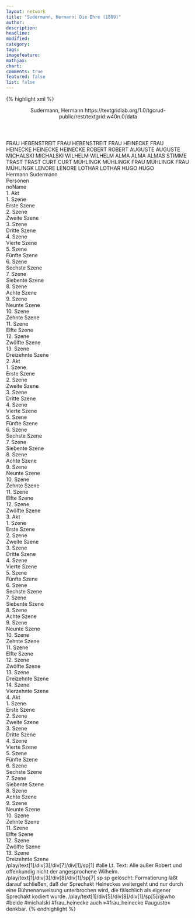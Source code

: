```yaml
---
layout: network
title: "Sudermann, Hermann: Die Ehre (1889)"
author:
description:
headline:
modified:
category:
tags:
imagefeature: 
mathjax: 
chart: 
comments: true
featured: false
list: false
---
```

{% highlight xml %}
<?xml-model href="https://raw.githubusercontent.com/DLiNa/project/master/rules/lina.rnc"?><?xml-model href="https://raw.githubusercontent.com/DLiNa/project/master/rules/lina.sch"?>
<play xmlns="http://lina.digital">
  <header>
    <title>Die Ehre</title>
    <subtitle/>
    <genretitle/>
    <author>Sudermann, Hermann</author>
  	<date when="1889" type="print"/>
  	<date when="1889" type="premiere"/>
  	<source>https://textgridlab.org/1.0/tgcrud-public/rest/textgrid:w40n.0/data</source>
  </header>
  <personae>
    <character>
      <name>FRAU HEBENSTREIT</name>
      <alias xml:id="frau_hebenstreit">
        <name>FRAU HEBENSTREIT</name>
      </alias>
    </character>
    <character>
      <name>FRAU HEINECKE</name>
      <alias xml:id="frau_heinecke">
        <name>FRAU HEINECKE</name>
      </alias>
    </character>
    <character>
      <name>HEINECKE</name>
      <alias xml:id="heinecke">
        <name>HEINECKE</name>
      </alias>
    </character>
    <character>
      <name>ROBERT</name>
      <alias xml:id="robert">
        <name>ROBERT</name>
      </alias>
    </character>
    <character>
      <name>AUGUSTE</name>
      <alias xml:id="auguste">
        <name>AUGUSTE</name>
      </alias>
    </character>
    <character>
      <name>MICHALSKI</name>
      <alias xml:id="michalski">
        <name>MICHALSKI</name>
      </alias>
    </character>
    <character>
      <name>WILHELM</name>
      <alias xml:id="wilhelm">
        <name>WILHELM</name>
      </alias>
    </character>
    <character>
      <name>ALMA</name>
      <alias xml:id="alma">
        <name>ALMA</name>
      </alias>
    	<alias xml:id="almas_stimme" type="voiceOf">
    		<name>ALMAS STIMME</name>
    	</alias>
    </character>
    <character>
      <name>TRAST</name>
      <alias xml:id="trast">
        <name>TRAST</name>
      </alias>
    </character>
    <character>
      <name>CURT</name>
      <alias xml:id="curt">
        <name>CURT</name>
      </alias>
    </character>
    <character>
      <name>MÜHLINGK</name>
      <alias xml:id="mühlingk">
        <name>MÜHLINGK</name>
      </alias>
    </character>
    <character>
      <name>FRAU MÜHLINGK</name>
      <alias xml:id="frau_mühlingk">
        <name>FRAU MÜHLINGK</name>
      </alias>
    </character>
    <character>
      <name>LENORE</name>
      <alias xml:id="lenore">
        <name>LENORE</name>
      </alias>
    </character>
    <character>
      <name>LOTHAR</name>
      <alias xml:id="lothar">
        <name>LOTHAR</name>
      </alias>
    </character>
    <character>
      <name>HUGO</name>
      <alias xml:id="hugo">
        <name>HUGO</name>
      </alias>
    </character>
  </personae>
  <text>
    <div>
      <head>Hermann Sudermann</head>
    </div>
    <div>
      <head>Personen</head>
      <div>
        <head>noName</head>
      </div>
    </div>
    <div>
      <head>1. Akt</head>
      <div>
        <head>1. Szene</head>
        <div>
          <head>Erste Szene</head>
          <sp who="#frau_hebenstreit">
            <amount n="10" unit="speech_acts"/>
            <amount n="111" unit="words"/>
            <amount n="7" unit="lines"/>
            <amount n="615" unit="chars"/>
          </sp>
          <sp who="#frau_heinecke">
            <amount n="10" unit="speech_acts"/>
            <amount n="353" unit="words"/>
            <amount n="6" unit="lines"/>
            <amount n="1819" unit="chars"/>
          </sp>
        </div>
      </div>
      <div>
        <head>2. Szene</head>
        <div>
          <head>Zweite Szene</head>
          <sp who="#heinecke">
            <amount n="6" unit="speech_acts"/>
            <amount n="57" unit="words"/>
            <amount n="6" unit="lines"/>
            <amount n="275" unit="chars"/>
          </sp>
          <sp who="#frau_heinecke">
            <amount n="8" unit="speech_acts"/>
            <amount n="325" unit="words"/>
            <amount n="4" unit="lines"/>
            <amount n="1772" unit="chars"/>
          </sp>
          <sp who="#frau_hebenstreit">
            <amount n="6" unit="speech_acts"/>
            <amount n="57" unit="words"/>
            <amount n="5" unit="lines"/>
            <amount n="307" unit="chars"/>
          </sp>
        </div>
      </div>
      <div>
        <head>3. Szene</head>
        <div>
          <head>Dritte Szene</head>
          <sp who="#heinecke">
            <amount n="7" unit="speech_acts"/>
            <amount n="88" unit="words"/>
            <amount n="5" unit="lines"/>
            <amount n="475" unit="chars"/>
          </sp>
          <sp who="#frau_heinecke">
            <amount n="7" unit="speech_acts"/>
            <amount n="138" unit="words"/>
            <amount n="4" unit="lines"/>
            <amount n="713" unit="chars"/>
          </sp>
        </div>
      </div>
      <div>
        <head>4. Szene</head>
        <div>
          <head>Vierte Szene</head>
          <sp who="#robert">
            <amount n="12" unit="speech_acts"/>
            <amount n="540" unit="words"/>
            <amount n="5" unit="lines"/>
            <amount n="2992" unit="chars"/>
          </sp>
          <sp who="#heinecke">
            <amount n="11" unit="speech_acts"/>
            <amount n="176" unit="words"/>
            <amount n="7" unit="lines"/>
            <amount n="946" unit="chars"/>
          </sp>
          <sp who="#frau_heinecke">
            <amount n="5" unit="speech_acts"/>
            <amount n="48" unit="words"/>
            <amount n="4" unit="lines"/>
            <amount n="268" unit="chars"/>
          </sp>
        </div>
      </div>
      <div>
        <head>5. Szene</head>
        <div>
          <head>Fünfte Szene</head>
          <sp who="#robert">
            <amount n="19" unit="speech_acts"/>
            <amount n="139" unit="words"/>
            <amount n="18" unit="lines"/>
            <amount n="780" unit="chars"/>
          </sp>
          <sp who="#heinecke">
            <amount n="11" unit="speech_acts"/>
            <amount n="210" unit="words"/>
            <amount n="8" unit="lines"/>
            <amount n="1088" unit="chars"/>
          </sp>
          <sp who="#frau_heinecke">
            <amount n="14" unit="speech_acts"/>
            <amount n="370" unit="words"/>
            <amount n="5" unit="lines"/>
            <amount n="1963" unit="chars"/>
          </sp>
        </div>
      </div>
      <div>
        <head>6. Szene</head>
        <div>
          <head>Sechste Szene</head>
          <sp who="#auguste">
            <amount n="5" unit="speech_acts"/>
            <amount n="103" unit="words"/>
            <amount n="2" unit="lines"/>
            <amount n="551" unit="chars"/>
          </sp>
          <sp who="#robert">
            <amount n="5" unit="speech_acts"/>
            <amount n="41" unit="words"/>
            <amount n="4" unit="lines"/>
            <amount n="229" unit="chars"/>
          </sp>
          <sp who="#michalski">
            <amount n="3" unit="speech_acts"/>
            <amount n="54" unit="words"/>
            <amount n="2" unit="lines"/>
            <amount n="302" unit="chars"/>
          </sp>
          <sp who="#frau_heinecke">
            <amount n="1" unit="speech_acts"/>
            <amount n="7" unit="words"/>
            <amount n="1" unit="lines"/>
            <amount n="40" unit="chars"/>
          </sp>
          <sp who="#heinecke">
            <amount n="4" unit="speech_acts"/>
            <amount n="56" unit="words"/>
            <amount n="4" unit="lines"/>
            <amount n="295" unit="chars"/>
          </sp>
        </div>
      </div>
      <div>
        <head>7. Szene</head>
        <div>
          <head>Siebente Szene</head>
          <sp who="#auguste #heinecke #michalski #frau_heinecke">
            <amount n="1" unit="speech_acts"/>
            <amount n="5" unit="words"/>
            <amount n="1" unit="lines"/>
            <amount n="32" unit="chars"/>
          </sp>
          <sp who="#frau_heinecke">
            <amount n="7" unit="speech_acts"/>
            <amount n="222" unit="words"/>
            <amount n="4" unit="lines"/>
            <amount n="1138" unit="chars"/>
          </sp>
          <sp who="#wilhelm">
            <amount n="3" unit="speech_acts"/>
            <amount n="85" unit="words"/>
            <amount n="1" unit="lines"/>
            <amount n="463" unit="chars"/>
          </sp>
          <sp who="#robert">
            <amount n="9" unit="speech_acts"/>
            <amount n="128" unit="words"/>
            <amount n="7" unit="lines"/>
            <amount n="691" unit="chars"/>
          </sp>
          <sp who="#auguste">
            <amount n="2" unit="speech_acts"/>
            <amount n="21" unit="words"/>
            <amount n="2" unit="lines"/>
            <amount n="108" unit="chars"/>
          </sp>
          <sp who="#michalski">
            <amount n="3" unit="speech_acts"/>
            <amount n="23" unit="words"/>
            <amount n="3" unit="lines"/>
            <amount n="119" unit="chars"/>
          </sp>
          <sp who="#heinecke">
            <amount n="1" unit="speech_acts"/>
            <amount n="9" unit="words"/>
            <amount n="1" unit="lines"/>
            <amount n="45" unit="chars"/>
          </sp>
        </div>
      </div>
      <div>
        <head>8. Szene</head>
        <div>
          <head>Achte Szene</head>
          <sp who="#alma">
            <amount n="42" unit="speech_acts"/>
            <amount n="682" unit="words"/>
            <amount n="30" unit="lines"/>
            <amount n="3667" unit="chars"/>
          </sp>
          <sp who="#robert">
            <amount n="47" unit="speech_acts"/>
            <amount n="736" unit="words"/>
            <amount n="34" unit="lines"/>
            <amount n="4016" unit="chars"/>
          </sp>
          <sp who="#michalski">
            <amount n="5" unit="speech_acts"/>
            <amount n="40" unit="words"/>
            <amount n="5" unit="lines"/>
            <amount n="219" unit="chars"/>
          </sp>
          <sp who="#auguste">
            <amount n="11" unit="speech_acts"/>
            <amount n="87" unit="words"/>
            <amount n="10" unit="lines"/>
            <amount n="468" unit="chars"/>
          </sp>
          <sp who="#heinecke">
            <amount n="13" unit="speech_acts"/>
            <amount n="127" unit="words"/>
            <amount n="12" unit="lines"/>
            <amount n="612" unit="chars"/>
          </sp>
          <sp who="#frau_heinecke">
            <amount n="13" unit="speech_acts"/>
            <amount n="169" unit="words"/>
            <amount n="10" unit="lines"/>
            <amount n="861" unit="chars"/>
          </sp>
        </div>
      </div>
      <div>
        <head>9. Szene</head>
        <div>
          <head>Neunte Szene</head>
          <sp who="#trast">
            <amount n="2" unit="speech_acts"/>
            <amount n="57" unit="words"/>
            <amount n="1" unit="lines"/>
            <amount n="370" unit="chars"/>
          </sp>
          <sp who="#frau_heinecke">
            <amount n="1" unit="speech_acts"/>
            <amount n="17" unit="words"/>
            <amount n="1" unit="lines"/>
            <amount n="86" unit="chars"/>
          </sp>
        </div>
      </div>
      <div>
        <head>10. Szene</head>
        <div>
          <head>Zehnte Szene</head>
          <sp who="#trast">
            <amount n="11" unit="speech_acts"/>
            <amount n="590" unit="words"/>
            <amount n="6" unit="lines"/>
            <amount n="3393" unit="chars"/>
          </sp>
          <sp who="#robert">
            <amount n="10" unit="speech_acts"/>
            <amount n="234" unit="words"/>
            <amount n="4" unit="lines"/>
            <amount n="1271" unit="chars"/>
          </sp>
        </div>
      </div>
      <div>
        <head>11. Szene</head>
        <div>
          <head>Elfte Szene</head>
          <sp who="#frau_heinecke">
            <amount n="4" unit="speech_acts"/>
            <amount n="41" unit="words"/>
            <amount n="3" unit="lines"/>
            <amount n="235" unit="chars"/>
          </sp>
          <sp who="#robert">
            <amount n="4" unit="speech_acts"/>
            <amount n="16" unit="words"/>
            <amount n="4" unit="lines"/>
            <amount n="89" unit="chars"/>
          </sp>
        </div>
      </div>
      <div>
        <head>12. Szene</head>
        <div>
          <head>Zwölfte Szene</head>
          <sp who="#trast">
            <amount n="10" unit="speech_acts"/>
            <amount n="609" unit="words"/>
            <amount n="6" unit="lines"/>
            <amount n="3364" unit="chars"/>
          </sp>
          <sp who="#robert">
            <amount n="9" unit="speech_acts"/>
            <amount n="317" unit="words"/>
            <amount n="6" unit="lines"/>
            <amount n="1681" unit="chars"/>
          </sp>
        </div>
      </div>
      <div>
        <head>13. Szene</head>
        <div>
          <head>Dreizehnte Szene</head>
          <sp who="#trast">
            <amount n="2" unit="speech_acts"/>
            <amount n="21" unit="words"/>
            <amount n="2" unit="lines"/>
            <amount n="104" unit="chars"/>
          </sp>
          <sp who="#robert">
            <amount n="1" unit="speech_acts"/>
            <amount n="25" unit="words"/>
            <amount n="132" unit="chars"/>
          </sp>
          <sp who="#alma">
            <amount n="1" unit="speech_acts"/>
            <amount n="4" unit="words"/>
            <amount n="1" unit="lines"/>
            <amount n="24" unit="chars"/>
          </sp>
        </div>
      </div>
    </div>
    <div>
      <head>2. Akt</head>
      <div>
        <head>1. Szene</head>
        <div>
          <head>Erste Szene</head>
          <sp who="#curt">
            <amount n="8" unit="speech_acts"/>
            <amount n="69" unit="words"/>
            <amount n="6" unit="lines"/>
            <amount n="413" unit="chars"/>
          </sp>
          <sp who="#mühlingk">
            <amount n="6" unit="speech_acts"/>
            <amount n="114" unit="words"/>
            <amount n="3" unit="lines"/>
            <amount n="663" unit="chars"/>
          </sp>
          <sp who="#frau_mühlingk">
            <amount n="10" unit="speech_acts"/>
            <amount n="107" unit="words"/>
            <amount n="9" unit="lines"/>
            <amount n="606" unit="chars"/>
          </sp>
          <sp who="#lenore">
            <amount n="11" unit="speech_acts"/>
            <amount n="105" unit="words"/>
            <amount n="9" unit="lines"/>
            <amount n="554" unit="chars"/>
          </sp>
        </div>
      </div>
      <div>
        <head>2. Szene</head>
        <div>
          <head>Zweite Szene</head>
          <sp who="#mühlingk">
            <amount n="9" unit="speech_acts"/>
            <amount n="125" unit="words"/>
            <amount n="8" unit="lines"/>
            <amount n="702" unit="chars"/>
          </sp>
          <sp who="#wilhelm">
            <amount n="2" unit="speech_acts"/>
            <amount n="38" unit="words"/>
            <amount n="2" unit="lines"/>
            <amount n="191" unit="chars"/>
          </sp>
          <sp who="#curt">
            <amount n="8" unit="speech_acts"/>
            <amount n="67" unit="words"/>
            <amount n="7" unit="lines"/>
            <amount n="362" unit="chars"/>
          </sp>
          <sp who="#frau_mühlingk">
            <amount n="4" unit="speech_acts"/>
            <amount n="53" unit="words"/>
            <amount n="3" unit="lines"/>
            <amount n="265" unit="chars"/>
          </sp>
          <sp who="#lenore">
            <amount n="6" unit="speech_acts"/>
            <amount n="36" unit="words"/>
            <amount n="6" unit="lines"/>
            <amount n="195" unit="chars"/>
          </sp>
        </div>
      </div>
      <div>
        <head>3. Szene</head>
        <div>
          <head>Dritte Szene</head>
          <sp who="#lenore">
            <amount n="12" unit="speech_acts"/>
            <amount n="221" unit="words"/>
            <amount n="7" unit="lines"/>
            <amount n="1213" unit="chars"/>
          </sp>
          <sp who="#curt">
            <amount n="12" unit="speech_acts"/>
            <amount n="146" unit="words"/>
            <amount n="10" unit="lines"/>
            <amount n="789" unit="chars"/>
          </sp>
        </div>
      </div>
      <div>
        <head>4. Szene</head>
        <div>
          <head>Vierte Szene</head>
          <sp who="#lothar">
            <amount n="14" unit="speech_acts"/>
            <amount n="239" unit="words"/>
            <amount n="7" unit="lines"/>
            <amount n="1285" unit="chars"/>
          </sp>
          <sp who="#curt">
            <amount n="10" unit="speech_acts"/>
            <amount n="65" unit="words"/>
            <amount n="10" unit="lines"/>
            <amount n="371" unit="chars"/>
          </sp>
          <sp who="#hugo">
            <amount n="7" unit="speech_acts"/>
            <amount n="57" unit="words"/>
            <amount n="6" unit="lines"/>
            <amount n="295" unit="chars"/>
          </sp>
          <sp who="#lenore">
            <amount n="9" unit="speech_acts"/>
            <amount n="108" unit="words"/>
            <amount n="7" unit="lines"/>
            <amount n="557" unit="chars"/>
          </sp>
        </div>
      </div>
      <div>
        <head>5. Szene</head>
        <div>
          <head>Fünfte Szene</head>
          <sp who="#lenore">
            <amount n="11" unit="speech_acts"/>
            <amount n="201" unit="words"/>
            <amount n="6" unit="lines"/>
            <amount n="1118" unit="chars"/>
          </sp>
          <sp who="#lothar">
            <amount n="11" unit="speech_acts"/>
            <amount n="121" unit="words"/>
            <amount n="9" unit="lines"/>
            <amount n="649" unit="chars"/>
          </sp>
        </div>
      </div>
      <div>
        <head>6. Szene</head>
        <div>
          <head>Sechste Szene</head>
          <sp who="#wilhelm">
            <amount n="1" unit="speech_acts"/>
            <amount n="6" unit="words"/>
            <amount n="1" unit="lines"/>
            <amount n="41" unit="chars"/>
          </sp>
          <sp who="#lenore">
            <amount n="2" unit="speech_acts"/>
            <amount n="23" unit="words"/>
            <amount n="1" unit="lines"/>
            <amount n="157" unit="chars"/>
          </sp>
          <sp who="#trast">
            <amount n="3" unit="speech_acts"/>
            <amount n="30" unit="words"/>
            <amount n="2" unit="lines"/>
            <amount n="157" unit="chars"/>
          </sp>
          <sp who="#lothar">
            <amount n="3" unit="speech_acts"/>
            <amount n="58" unit="words"/>
            <amount n="1" unit="lines"/>
            <amount n="301" unit="chars"/>
          </sp>
          <sp who="#robert">
            <amount n="1" unit="speech_acts"/>
            <amount n="14" unit="words"/>
            <amount n="1" unit="lines"/>
            <amount n="81" unit="chars"/>
          </sp>
        </div>
      </div>
      <div>
        <head>7. Szene</head>
        <div>
          <head>Siebente Szene</head>
          <sp who="#lenore">
            <amount n="4" unit="speech_acts"/>
            <amount n="26" unit="words"/>
            <amount n="4" unit="lines"/>
            <amount n="157" unit="chars"/>
          </sp>
          <sp who="#trast">
            <amount n="5" unit="speech_acts"/>
            <amount n="100" unit="words"/>
            <amount n="3" unit="lines"/>
            <amount n="575" unit="chars"/>
          </sp>
          <sp who="#wilhelm">
            <amount n="1" unit="speech_acts"/>
            <amount n="8" unit="words"/>
            <amount n="1" unit="lines"/>
            <amount n="52" unit="chars"/>
          </sp>
          <sp who="#robert">
            <amount n="1" unit="speech_acts"/>
            <amount n="4" unit="words"/>
            <amount n="1" unit="lines"/>
            <amount n="13" unit="chars"/>
          </sp>
        </div>
      </div>
      <div>
        <head>8. Szene</head>
        <div>
          <head>Achte Szene</head>
          <sp who="#lenore">
            <amount n="14" unit="speech_acts"/>
            <amount n="302" unit="words"/>
            <amount n="11" unit="lines"/>
            <amount n="1572" unit="chars"/>
          </sp>
          <sp who="#robert">
            <amount n="14" unit="speech_acts"/>
            <amount n="263" unit="words"/>
            <amount n="10" unit="lines"/>
            <amount n="1465" unit="chars"/>
          </sp>
        </div>
      </div>
      <div>
        <head>9. Szene</head>
        <div>
          <head>Neunte Szene</head>
          <sp who="#mühlingk">
            <amount n="4" unit="speech_acts"/>
            <amount n="72" unit="words"/>
            <amount n="2" unit="lines"/>
            <amount n="380" unit="chars"/>
          </sp>
          <sp who="#robert">
            <amount n="1" unit="speech_acts"/>
            <amount n="14" unit="words"/>
            <amount n="1" unit="lines"/>
            <amount n="98" unit="chars"/>
          </sp>
          <sp who="#lenore">
            <amount n="2" unit="speech_acts"/>
            <amount n="11" unit="words"/>
            <amount n="2" unit="lines"/>
            <amount n="71" unit="chars"/>
          </sp>
          <sp who="#trast">
            <amount n="1" unit="speech_acts"/>
            <amount n="16" unit="words"/>
            <amount n="1" unit="lines"/>
            <amount n="90" unit="chars"/>
          </sp>
        </div>
      </div>
      <div>
        <head>10. Szene</head>
        <div>
          <head>Zehnte Szene</head>
          <sp who="#lenore">
            <amount n="6" unit="speech_acts"/>
            <amount n="46" unit="words"/>
            <amount n="4" unit="lines"/>
            <amount n="220" unit="chars"/>
          </sp>
          <sp who="#trast">
            <amount n="6" unit="speech_acts"/>
            <amount n="65" unit="words"/>
            <amount n="5" unit="lines"/>
            <amount n="316" unit="chars"/>
          </sp>
        </div>
      </div>
      <div>
        <head>11. Szene</head>
        <div>
          <head>Elfte Szene</head>
          <sp who="#curt">
            <amount n="17" unit="speech_acts"/>
            <amount n="197" unit="words"/>
            <amount n="14" unit="lines"/>
            <amount n="1080" unit="chars"/>
          </sp>
          <sp who="#trast">
            <amount n="29" unit="speech_acts"/>
            <amount n="800" unit="words"/>
            <amount n="18" unit="lines"/>
            <amount n="4638" unit="chars"/>
          </sp>
          <sp who="#lothar">
            <amount n="17" unit="speech_acts"/>
            <amount n="229" unit="words"/>
            <amount n="12" unit="lines"/>
            <amount n="1263" unit="chars"/>
          </sp>
          <sp who="#hugo">
            <amount n="3" unit="speech_acts"/>
            <amount n="27" unit="words"/>
            <amount n="2" unit="lines"/>
            <amount n="159" unit="chars"/>
          </sp>
        </div>
      </div>
      <div>
        <head>12. Szene</head>
        <div>
          <head>Zwölfte Szene</head>
          <sp who="#trast">
            <amount n="7" unit="speech_acts"/>
            <amount n="203" unit="words"/>
            <amount n="4" unit="lines"/>
            <amount n="1131" unit="chars"/>
          </sp>
          <sp who="#curt">
            <amount n="4" unit="speech_acts"/>
            <amount n="37" unit="words"/>
            <amount n="4" unit="lines"/>
            <amount n="173" unit="chars"/>
          </sp>
          <sp who="#robert">
            <amount n="6" unit="speech_acts"/>
            <amount n="76" unit="words"/>
            <amount n="5" unit="lines"/>
            <amount n="386" unit="chars"/>
          </sp>
          <sp who="#lothar">
            <amount n="1" unit="speech_acts"/>
            <amount n="32" unit="words"/>
            <amount n="182" unit="chars"/>
          </sp>
        </div>
      </div>
    </div>
    <div>
      <head>3. Akt</head>
      <div>
        <head>1. Szene</head>
        <div>
          <head>Erste Szene</head>
          <sp who="#frau_heinecke">
            <amount n="18" unit="speech_acts"/>
            <amount n="318" unit="words"/>
            <amount n="12" unit="lines"/>
            <amount n="1761" unit="chars"/>
          </sp>
          <sp who="#robert">
            <amount n="18" unit="speech_acts"/>
            <amount n="321" unit="words"/>
            <amount n="14" unit="lines"/>
            <amount n="1788" unit="chars"/>
          </sp>
        </div>
      </div>
      <div>
        <head>2. Szene</head>
        <div>
          <head>Zweite Szene</head>
          <sp who="#heinecke">
            <amount n="11" unit="speech_acts"/>
            <amount n="202" unit="words"/>
            <amount n="7" unit="lines"/>
            <amount n="1062" unit="chars"/>
          </sp>
          <sp who="#robert">
            <amount n="14" unit="speech_acts"/>
            <amount n="196" unit="words"/>
            <amount n="11" unit="lines"/>
            <amount n="1080" unit="chars"/>
          </sp>
          <sp who="#frau_heinecke">
            <amount n="12" unit="speech_acts"/>
            <amount n="111" unit="words"/>
            <amount n="11" unit="lines"/>
            <amount n="611" unit="chars"/>
          </sp>
        </div>
      </div>
      <div>
        <head>3. Szene</head>
        <div>
          <head>Dritte Szene</head>
          <sp who="#heinecke">
            <amount n="8" unit="speech_acts"/>
            <amount n="103" unit="words"/>
            <amount n="6" unit="lines"/>
            <amount n="554" unit="chars"/>
          </sp>
          <sp who="#frau_heinecke">
            <amount n="5" unit="speech_acts"/>
            <amount n="59" unit="words"/>
            <amount n="4" unit="lines"/>
            <amount n="309" unit="chars"/>
          </sp>
          <sp who="#robert">
            <amount n="2" unit="speech_acts"/>
            <amount n="42" unit="words"/>
            <amount n="1" unit="lines"/>
            <amount n="212" unit="chars"/>
          </sp>
          <sp who="#alma">
            <amount n="2" unit="speech_acts"/>
            <amount n="10" unit="words"/>
            <amount n="2" unit="lines"/>
            <amount n="57" unit="chars"/>
          </sp>
        </div>
      </div>
      <div>
        <head>4. Szene</head>
        <div>
          <head>Vierte Szene</head>
          <sp who="#robert">
            <amount n="19" unit="speech_acts"/>
            <amount n="613" unit="words"/>
            <amount n="11" unit="lines"/>
            <amount n="3334" unit="chars"/>
          </sp>
          <sp who="#alma">
            <amount n="19" unit="speech_acts"/>
            <amount n="357" unit="words"/>
            <amount n="16" unit="lines"/>
            <amount n="1856" unit="chars"/>
          </sp>
        </div>
      </div>
      <div>
        <head>5. Szene</head>
        <div>
          <head>Fünfte Szene</head>
          <sp who="#heinecke">
            <amount n="3" unit="speech_acts"/>
            <amount n="20" unit="words"/>
            <amount n="3" unit="lines"/>
            <amount n="109" unit="chars"/>
          </sp>
          <sp who="#frau_heinecke">
            <amount n="3" unit="speech_acts"/>
            <amount n="42" unit="words"/>
            <amount n="3" unit="lines"/>
            <amount n="220" unit="chars"/>
          </sp>
          <sp who="#robert">
            <amount n="1" unit="speech_acts"/>
            <amount n="10" unit="words"/>
            <amount n="1" unit="lines"/>
            <amount n="51" unit="chars"/>
          </sp>
          <sp who="#alma">
            <amount n="1" unit="speech_acts"/>
            <amount n="2" unit="words"/>
            <amount n="1" unit="lines"/>
            <amount n="9" unit="chars"/>
          </sp>
        </div>
      </div>
      <div>
        <head>6. Szene</head>
        <div>
          <head>Sechste Szene</head>
          <sp who="#robert">
            <amount n="13" unit="speech_acts"/>
            <amount n="278" unit="words"/>
            <amount n="7" unit="lines"/>
            <amount n="1455" unit="chars"/>
          </sp>
          <sp who="#heinecke">
            <amount n="7" unit="speech_acts"/>
            <amount n="40" unit="words"/>
            <amount n="7" unit="lines"/>
            <amount n="221" unit="chars"/>
          </sp>
          <sp who="#frau_heinecke">
            <amount n="8" unit="speech_acts"/>
            <amount n="55" unit="words"/>
            <amount n="8" unit="lines"/>
            <amount n="273" unit="chars"/>
          </sp>
        </div>
      </div>
      <div>
        <head>7. Szene</head>
        <div>
          <head>Siebente Szene</head>
          <sp who="#frau_heinecke">
            <amount n="3" unit="speech_acts"/>
            <amount n="5" unit="words"/>
            <amount n="3" unit="lines"/>
            <amount n="34" unit="chars"/>
          </sp>
          <sp who="#heinecke">
            <amount n="3" unit="speech_acts"/>
            <amount n="23" unit="words"/>
            <amount n="3" unit="lines"/>
            <amount n="118" unit="chars"/>
          </sp>
          <sp who="#frau_heinecke #heinecke">
            <amount n="1" unit="speech_acts"/>
            <amount n="1" unit="words"/>
            <amount n="1" unit="lines"/>
            <amount n="7" unit="chars"/>
          </sp>
        </div>
      </div>
      <div>
        <head>8. Szene</head>
        <div>
          <head>Achte Szene</head>
          <sp who="#michalski">
            <amount n="5" unit="speech_acts"/>
            <amount n="34" unit="words"/>
            <amount n="5" unit="lines"/>
            <amount n="175" unit="chars"/>
          </sp>
          <sp who="#frau_heinecke">
            <amount n="10" unit="speech_acts"/>
            <amount n="100" unit="words"/>
            <amount n="9" unit="lines"/>
            <amount n="497" unit="chars"/>
          </sp>
          <sp who="#heinecke">
            <amount n="4" unit="speech_acts"/>
            <amount n="30" unit="words"/>
            <amount n="4" unit="lines"/>
            <amount n="145" unit="chars"/>
          </sp>
          <sp who="#auguste">
            <amount n="9" unit="speech_acts"/>
            <amount n="121" unit="words"/>
            <amount n="7" unit="lines"/>
            <amount n="659" unit="chars"/>
          </sp>
          <sp who="#michalski #frau_heinecke">
            <amount n="1" unit="speech_acts"/>
            <amount n="2" unit="words"/>
            <amount n="1" unit="lines"/>
            <amount n="10" unit="chars"/>
          </sp>
        </div>
      </div>
      <div>
        <head>9. Szene</head>
        <div>
          <head>Neunte Szene</head>
          <sp who="#mühlingk">
            <amount n="17" unit="speech_acts"/>
            <amount n="350" unit="words"/>
            <amount n="11" unit="lines"/>
            <amount n="2005" unit="chars"/>
          </sp>
          <sp who="#heinecke">
            <amount n="13" unit="speech_acts"/>
            <amount n="165" unit="words"/>
            <amount n="10" unit="lines"/>
            <amount n="917" unit="chars"/>
          </sp>
          <sp who="#frau_heinecke">
            <amount n="9" unit="speech_acts"/>
            <amount n="67" unit="words"/>
            <amount n="8" unit="lines"/>
            <amount n="376" unit="chars"/>
          </sp>
          <sp who="#auguste">
            <amount n="5" unit="speech_acts"/>
            <amount n="23" unit="words"/>
            <amount n="5" unit="lines"/>
            <amount n="99" unit="chars"/>
          </sp>
          <sp who="#michalski">
            <amount n="1" unit="speech_acts"/>
            <amount n="5" unit="words"/>
            <amount n="1" unit="lines"/>
            <amount n="21" unit="chars"/>
          </sp>
        </div>
      </div>
      <div>
        <head>10. Szene</head>
        <div>
          <head>Zehnte Szene</head>
          <sp who="#heinecke">
            <amount n="8" unit="speech_acts"/>
            <amount n="89" unit="words"/>
            <amount n="7" unit="lines"/>
            <amount n="502" unit="chars"/>
          </sp>
          <sp who="#frau_heinecke">
            <amount n="7" unit="speech_acts"/>
            <amount n="70" unit="words"/>
            <amount n="6" unit="lines"/>
            <amount n="396" unit="chars"/>
          </sp>
          <sp who="#michalski">
            <amount n="2" unit="speech_acts"/>
            <amount n="9" unit="words"/>
            <amount n="2" unit="lines"/>
            <amount n="59" unit="chars"/>
          </sp>
          <sp who="#auguste">
            <amount n="3" unit="speech_acts"/>
            <amount n="26" unit="words"/>
            <amount n="3" unit="lines"/>
            <amount n="136" unit="chars"/>
          </sp>
          <sp who="#almas_stimme">
            <amount n="1" unit="speech_acts"/>
            <amount n="4" unit="words"/>
            <amount n="1" unit="lines"/>
            <amount n="17" unit="chars"/>
          </sp>
        </div>
      </div>
      <div>
        <head>11. Szene</head>
        <div>
          <head>Elfte Szene</head>
          <sp who="#auguste">
            <amount n="3" unit="speech_acts"/>
            <amount n="9" unit="words"/>
            <amount n="3" unit="lines"/>
            <amount n="50" unit="chars"/>
          </sp>
          <sp who="#michalski">
            <amount n="4" unit="speech_acts"/>
            <amount n="47" unit="words"/>
            <amount n="3" unit="lines"/>
            <amount n="272" unit="chars"/>
          </sp>
          <sp who="#alma">
            <amount n="4" unit="speech_acts"/>
            <amount n="36" unit="words"/>
            <amount n="4" unit="lines"/>
            <amount n="170" unit="chars"/>
          </sp>
          <sp who="#frau_heinecke">
            <amount n="5" unit="speech_acts"/>
            <amount n="63" unit="words"/>
            <amount n="4" unit="lines"/>
            <amount n="333" unit="chars"/>
          </sp>
          <sp who="#heinecke">
            <amount n="5" unit="speech_acts"/>
            <amount n="47" unit="words"/>
            <amount n="4" unit="lines"/>
            <amount n="269" unit="chars"/>
          </sp>
        </div>
      </div>
      <div>
        <head>12. Szene</head>
        <div>
          <head>Zwölfte Szene</head>
          <sp who="#frau_heinecke">
            <amount n="15" unit="speech_acts"/>
            <amount n="160" unit="words"/>
            <amount n="13" unit="lines"/>
            <amount n="848" unit="chars"/>
          </sp>
          <sp who="#michalski">
            <amount n="10" unit="speech_acts"/>
            <amount n="41" unit="words"/>
            <amount n="10" unit="lines"/>
            <amount n="219" unit="chars"/>
          </sp>
          <sp who="#robert">
            <amount n="33" unit="speech_acts"/>
            <amount n="750" unit="words"/>
            <amount n="24" unit="lines"/>
            <amount n="3968" unit="chars"/>
          </sp>
          <sp who="#heinecke">
            <amount n="20" unit="speech_acts"/>
            <amount n="325" unit="words"/>
            <amount n="11" unit="lines"/>
            <amount n="1852" unit="chars"/>
          </sp>
          <sp who="#alma">
            <amount n="3" unit="speech_acts"/>
            <amount n="22" unit="words"/>
            <amount n="3" unit="lines"/>
            <amount n="107" unit="chars"/>
          </sp>
          <sp who="#auguste">
            <amount n="2" unit="speech_acts"/>
            <amount n="18" unit="words"/>
            <amount n="2" unit="lines"/>
            <amount n="93" unit="chars"/>
          </sp>
        </div>
      </div>
      <div>
        <head>13. Szene</head>
        <div>
          <head>Dreizehnte Szene</head>
          <sp who="#trast">
            <amount n="2" unit="speech_acts"/>
            <amount n="11" unit="words"/>
            <amount n="2" unit="lines"/>
            <amount n="73" unit="chars"/>
          </sp>
          <sp who="#robert">
            <amount n="1" unit="speech_acts"/>
            <amount n="34" unit="words"/>
            <amount n="200" unit="chars"/>
          </sp>
          <sp who="#heinecke">
            <amount n="1" unit="speech_acts"/>
            <amount n="45" unit="words"/>
            <amount n="252" unit="chars"/>
          </sp>
        </div>
      </div>
      <div>
        <head>14. Szene</head>
        <div>
          <head>Vierzehnte Szene</head>
          <sp who="#trast">
            <amount n="9" unit="speech_acts"/>
            <amount n="116" unit="words"/>
            <amount n="7" unit="lines"/>
            <amount n="612" unit="chars"/>
          </sp>
          <sp who="#robert">
            <amount n="8" unit="speech_acts"/>
            <amount n="82" unit="words"/>
            <amount n="8" unit="lines"/>
            <amount n="401" unit="chars"/>
          </sp>
          <sp who="#frau_heinecke">
            <amount n="5" unit="speech_acts"/>
            <amount n="40" unit="words"/>
            <amount n="5" unit="lines"/>
            <amount n="211" unit="chars"/>
          </sp>
        </div>
      </div>
    </div>
    <div>
      <head>4. Akt</head>
      <div>
        <head>1. Szene</head>
        <div>
          <head>Erste Szene</head>
          <sp who="#wilhelm">
            <amount n="6" unit="speech_acts"/>
            <amount n="65" unit="words"/>
            <amount n="5" unit="lines"/>
            <amount n="351" unit="chars"/>
          </sp>
          <sp who="#trast">
            <amount n="6" unit="speech_acts"/>
            <amount n="52" unit="words"/>
            <amount n="4" unit="lines"/>
            <amount n="297" unit="chars"/>
          </sp>
        </div>
      </div>
      <div>
        <head>2. Szene</head>
        <div>
          <head>Zweite Szene</head>
          <sp who="#trast">
            <amount n="29" unit="speech_acts"/>
            <amount n="787" unit="words"/>
            <amount n="19" unit="lines"/>
            <amount n="4412" unit="chars"/>
          </sp>
          <sp who="#robert">
            <amount n="29" unit="speech_acts"/>
            <amount n="200" unit="words"/>
            <amount n="27" unit="lines"/>
            <amount n="1063" unit="chars"/>
          </sp>
        </div>
      </div>
      <div>
        <head>3. Szene</head>
        <div>
          <head>Dritte Szene</head>
          <sp who="#wilhelm">
            <amount n="1" unit="speech_acts"/>
            <amount n="9" unit="words"/>
            <amount n="1" unit="lines"/>
            <amount n="59" unit="chars"/>
          </sp>
          <sp who="#trast">
            <amount n="7" unit="speech_acts"/>
            <amount n="94" unit="words"/>
            <amount n="6" unit="lines"/>
            <amount n="476" unit="chars"/>
          </sp>
          <sp who="#robert">
            <amount n="5" unit="speech_acts"/>
            <amount n="33" unit="words"/>
            <amount n="5" unit="lines"/>
            <amount n="172" unit="chars"/>
          </sp>
          <sp who="#robert #wilhelm">
            <amount n="1" unit="speech_acts"/>
          </sp>
        </div>
      </div>
      <div>
        <head>4. Szene</head>
        <div>
          <head>Vierte Szene</head>
          <sp who="#trast">
            <amount n="13" unit="speech_acts"/>
            <amount n="210" unit="words"/>
            <amount n="9" unit="lines"/>
            <amount n="1138" unit="chars"/>
          </sp>
          <sp who="#lenore">
            <amount n="12" unit="speech_acts"/>
            <amount n="203" unit="words"/>
            <amount n="9" unit="lines"/>
            <amount n="1041" unit="chars"/>
          </sp>
        </div>
      </div>
      <div>
        <head>5. Szene</head>
        <div>
          <head>Fünfte Szene</head>
          <sp who="#curt">
            <amount n="13" unit="speech_acts"/>
            <amount n="112" unit="words"/>
            <amount n="12" unit="lines"/>
            <amount n="628" unit="chars"/>
          </sp>
          <sp who="#lothar">
            <amount n="9" unit="speech_acts"/>
            <amount n="188" unit="words"/>
            <amount n="7" unit="lines"/>
            <amount n="1154" unit="chars"/>
          </sp>
          <sp who="#trast">
            <amount n="17" unit="speech_acts"/>
            <amount n="412" unit="words"/>
            <amount n="9" unit="lines"/>
            <amount n="2321" unit="chars"/>
          </sp>
          <sp who="#hugo">
            <amount n="1" unit="speech_acts"/>
            <amount n="8" unit="words"/>
            <amount n="1" unit="lines"/>
            <amount n="43" unit="chars"/>
          </sp>
        </div>
      </div>
      <div>
        <head>6. Szene</head>
        <div>
          <head>Sechste Szene</head>
          <sp who="#hugo">
            <amount n="2" unit="speech_acts"/>
            <amount n="18" unit="words"/>
            <amount n="2" unit="lines"/>
            <amount n="103" unit="chars"/>
          </sp>
          <sp who="#lothar">
            <amount n="6" unit="speech_acts"/>
            <amount n="95" unit="words"/>
            <amount n="4" unit="lines"/>
            <amount n="516" unit="chars"/>
          </sp>
          <sp who="#curt">
            <amount n="4" unit="speech_acts"/>
            <amount n="20" unit="words"/>
            <amount n="4" unit="lines"/>
            <amount n="93" unit="chars"/>
          </sp>
        </div>
      </div>
      <div>
        <head>7. Szene</head>
        <div>
          <head>Siebente Szene</head>
          <sp who="#mühlingk">
            <amount n="2" unit="speech_acts"/>
            <amount n="61" unit="words"/>
            <amount n="1" unit="lines"/>
            <amount n="336" unit="chars"/>
          </sp>
          <sp who="#curt">
            <amount n="1" unit="speech_acts"/>
            <amount n="7" unit="words"/>
            <amount n="1" unit="lines"/>
            <amount n="44" unit="chars"/>
          </sp>
          <sp who="#hugo">
            <amount n="1" unit="speech_acts"/>
            <amount n="8" unit="words"/>
            <amount n="1" unit="lines"/>
            <amount n="45" unit="chars"/>
          </sp>
          <sp who="#lothar">
            <amount n="1" unit="speech_acts"/>
            <amount n="8" unit="words"/>
            <amount n="1" unit="lines"/>
            <amount n="40" unit="chars"/>
          </sp>
        </div>
      </div>
      <div>
        <head>8. Szene</head>
        <div>
          <head>Achte Szene</head>
          <sp who="#mühlingk">
            <amount n="1" unit="speech_acts"/>
            <amount n="32" unit="words"/>
            <amount n="187" unit="chars"/>
          </sp>
        </div>
      </div>
      <div>
        <head>9. Szene</head>
        <div>
          <head>Neunte Szene</head>
          <sp who="#curt">
            <amount n="2" unit="speech_acts"/>
            <amount n="13" unit="words"/>
            <amount n="2" unit="lines"/>
            <amount n="63" unit="chars"/>
          </sp>
          <sp who="#frau_mühlingk">
            <amount n="4" unit="speech_acts"/>
            <amount n="65" unit="words"/>
            <amount n="3" unit="lines"/>
            <amount n="368" unit="chars"/>
          </sp>
          <sp who="#lenore">
            <amount n="11" unit="speech_acts"/>
            <amount n="258" unit="words"/>
            <amount n="6" unit="lines"/>
            <amount n="1456" unit="chars"/>
          </sp>
          <sp who="#mühlingk">
            <amount n="10" unit="speech_acts"/>
            <amount n="317" unit="words"/>
            <amount n="7" unit="lines"/>
            <amount n="1760" unit="chars"/>
          </sp>
        </div>
      </div>
      <div>
        <head>10. Szene</head>
        <div>
          <head>Zehnte Szene</head>
          <sp who="#wilhelm">
            <amount n="2" unit="speech_acts"/>
            <amount n="22" unit="words"/>
            <amount n="2" unit="lines"/>
            <amount n="132" unit="chars"/>
          </sp>
          <sp who="#mühlingk">
            <amount n="6" unit="speech_acts"/>
            <amount n="43" unit="words"/>
            <amount n="6" unit="lines"/>
            <amount n="232" unit="chars"/>
          </sp>
          <sp who="#curt">
            <amount n="5" unit="speech_acts"/>
            <amount n="40" unit="words"/>
            <amount n="5" unit="lines"/>
            <amount n="213" unit="chars"/>
          </sp>
          <sp who="#frau_mühlingk">
            <amount n="1" unit="speech_acts"/>
            <amount n="6" unit="words"/>
            <amount n="1" unit="lines"/>
            <amount n="30" unit="chars"/>
          </sp>
          <sp who="#lenore">
            <amount n="2" unit="speech_acts"/>
            <amount n="5" unit="words"/>
            <amount n="2" unit="lines"/>
            <amount n="23" unit="chars"/>
          </sp>
        </div>
      </div>
      <div>
        <head>11. Szene</head>
        <div>
          <head>Elfte Szene</head>
          <sp who="#mühlingk">
            <amount n="29" unit="speech_acts"/>
            <amount n="343" unit="words"/>
            <amount n="25" unit="lines"/>
            <amount n="1923" unit="chars"/>
          </sp>
          <sp who="#robert">
            <amount n="27" unit="speech_acts"/>
            <amount n="235" unit="words"/>
            <amount n="23" unit="lines"/>
            <amount n="1435" unit="chars"/>
          </sp>
          <sp who="#curt">
            <amount n="8" unit="speech_acts"/>
            <amount n="68" unit="words"/>
            <amount n="7" unit="lines"/>
            <amount n="396" unit="chars"/>
          </sp>
        </div>
      </div>
      <div>
        <head>12. Szene</head>
        <div>
          <head>Zwölfte Szene</head>
          <sp who="#lenore">
            <amount n="8" unit="speech_acts"/>
            <amount n="150" unit="words"/>
            <amount n="5" unit="lines"/>
            <amount n="785" unit="chars"/>
          </sp>
          <sp who="#frau_mühlingk">
            <amount n="1" unit="speech_acts"/>
            <amount n="18" unit="words"/>
            <amount n="1" unit="lines"/>
            <amount n="82" unit="chars"/>
          </sp>
          <sp who="#mühlingk">
            <amount n="6" unit="speech_acts"/>
            <amount n="41" unit="words"/>
            <amount n="6" unit="lines"/>
            <amount n="199" unit="chars"/>
          </sp>
          <sp who="#robert">
            <amount n="6" unit="speech_acts"/>
            <amount n="272" unit="words"/>
            <amount n="3" unit="lines"/>
            <amount n="1520" unit="chars"/>
          </sp>
        </div>
      </div>
      <div>
        <head>13. Szene</head>
        <div>
          <head>Dreizehnte Szene</head>
          <sp who="#trast">
            <amount n="3" unit="speech_acts"/>
            <amount n="50" unit="words"/>
            <amount n="2" unit="lines"/>
            <amount n="315" unit="chars"/>
          </sp>
          <sp who="#lenore">
            <amount n="2" unit="speech_acts"/>
            <amount n="56" unit="words"/>
            <amount n="310" unit="chars"/>
          </sp>
          <sp who="#robert">
            <amount n="1" unit="speech_acts"/>
            <amount n="4" unit="words"/>
            <amount n="1" unit="lines"/>
            <amount n="19" unit="chars"/>
          </sp>
          <sp who="#frau_mühlingk">
            <amount n="1" unit="speech_acts"/>
            <amount n="6" unit="words"/>
            <amount n="1" unit="lines"/>
            <amount n="33" unit="chars"/>
          </sp>
          <sp who="#mühlingk">
            <amount n="2" unit="speech_acts"/>
            <amount n="32" unit="words"/>
            <amount n="2" unit="lines"/>
            <amount n="146" unit="chars"/>
          </sp>
        </div>
      </div>
    </div>
  </text>
	<documentation>
		<change n="1" who="dariokampkaspar" type="expandCollective">
			<path>/play/text[1]/div[3]/div[7]/div[1]/sp[1]</path>
			<orig>#alle</orig>
			<comment>Lt. Text: Alle außer Robert und offenkundig nicht der angesprochene Wilhelm.</comment>
		</change>
		<change n="2" who="dariokampkaspar">
			<path>/play/text[1]/div[3]/div[8]/div[1]/sp[7]</path>
			<orig>sp</orig>
			<comment>sp gelöscht: Formatierung läßt darauf schließen, daß der Sprechakt Heineckes weitergeht und nur durch eine Bühnenanweisung unterbrochen wird, die fälschlich als eigener Sprechakt kodiert wurde.</comment>
		</change>
		<change n="3" who="dariokampkaspar">
			<path>/play/text[1]/div[5]/div[8]/div[1]/sp[5]/@who</path>
			<orig>#beide</orig>
			<corr>#michalski #frau_heinecke</corr>
			<comment>auch »#frau_heinecke #auguste« denkbar.</comment>
		</change>
	</documentation>
</play>
{% endhighlight %}